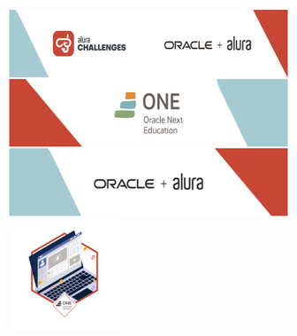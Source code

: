 <img height="122px" width="600px" src="assets\image\alura_oracle\alura_challenge.png"><br>
<img height="122px" width="600px" src="assets\image\alura_oracle\oracle_one.png"><br>
<img height="122px" width="600px" src="assets\image\alura_oracle\oracle_alura.png"><br>
<img height="200px" width="200px" src="assets\image\alura_oracle\insignia.png"><br>